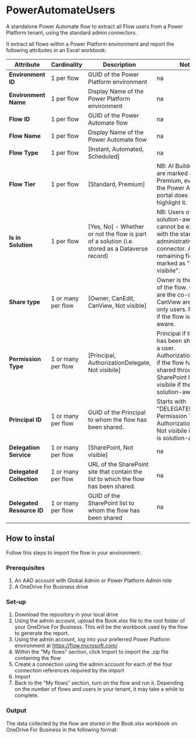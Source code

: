# PowerAutomateUsers
A standalone Power Automate flow to extract all Flow users from a Power Platform tenant, using the standard admin connectors.

It extract all flows within a Power Platform environment and report the following attributes in an Excel workbook:

Attribute | Cardinality | Description | Notes
--- | --- | --- | ---
**Environment ID** | 1 per flow | GUID of the Power Platform environment | na
**Environment Name** | 1 per flow | Display Name of the Power Platform environment | na
**Flow ID** | 1 per flow | GUID of the Power Automate flow | na
**Flow Name** | 1 per flow | Display Name of the Power Automate flow | na
**Flow Type** | 1 per flow | \[Instant, Automated, Scheduled\] | na
**Flow Tier** | 1 per flow | \[Standard, Premium\] | NB: AI Builder actions are marked as Premium, even though the Power Automate portal does not highlight it.
**Is in Solution** | 1 per flow | \[Yes, No\] - Whether or not the flow is part of a solution (i.e. stored as a Dataverse record) | NB: Users of a solution-aware flow cannot be exported with the standard administrative connector. All remaining fields are marked as "Not visibile".
**Share type** | 1 or many per flow | \[Owner, CanEdit, CanView, Not visible\] | Owner is the creator of the flow. CanEdit are the co-owners. CanView are the read-only users. Not visibile if the flow is solution-aware.
**Permission Type** | 1 or many per flow | \[Principal, AuthorizationDelegate, Not visibile\] | Principal if the flow has been shared with a user. AuthorizationDelegate if the flow has been shared through SharePoint lists. Not visibile if the flow is solution-aware.
**Principal ID** | 1 or many per flow | GUID of the Principal to whom the flow has been shared. | Starts with "DELEGATED-" if Permission Type = AuthorizationDelegate. Not visibile if the flow is solution-aware.
**Delegation Service** | 1 or many per flow | \[SharePoint, Not visible\] | na
**Delegated Collection** | 1 or many per flow | URL of the SharePoint site that contain the list to which the flow has been shared. | na
**Delegated Resource ID** | 1 or many per flow | GUID of the SharePoint list to whom the flow has been shared | na


## How to instal
Follow this steps to import the flow in your environment:

### Prerequisites
1. An AAD account with Global Admin or Power Platform Admin role
2. A OneDrive For Business drive

### Set-up
1. Download the repository in your local drive
2. Using the admin account, upload the Book.xlsx file to the root folder of your OneDrive For Business. This will be the workbook used by the flow to generate the report.
3. Using the admin account, log into your preferred Power Platform environment at https://flow.microsoft.com/
4. Within the "My flows" section, click Import to import the .zip file containing the flow
5. Create a connection using the admin account for each of the four connection references required by the import
6. Import
7. Back to the "My flows" section, turn on the flow and run it. Depending on the number of flows and users in your tenant, it may take a while to complete.

### Output
The data collected by the flow are stored in the Book.xlsx workbook on OneDrive For Business in the following format:


